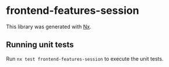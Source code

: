 # frontend-features-session

This library was generated with [Nx](https://nx.dev).

## Running unit tests

Run `nx test frontend-features-session` to execute the unit tests.
